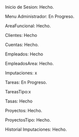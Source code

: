 Inicio de Sesion: Hecho.

Menu Administrador: En Progreso.

AreaFuncional: Hecho.

Clientes: Hecho 

Cuentas: Hecho.

Empleados: Hecho

EmpleadosArea: Hecho.

Imputaciones: x

Tareas: En Progreso.

TareasTipo:x

Tasas: Hecho 

Proyectos: Hecho.

ProyectosTipo: Hecho.

Historial Imputaciones: Hecho.
